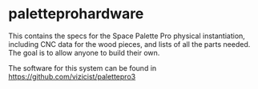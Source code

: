 # paletteprohardware
This contains the specs for the Space Palette Pro physical instantiation,
including CNC data for the wood pieces, and lists of all the parts needed.
The goal is to allow anyone to build their own.

The software for this system can be found in https://github.com/vizicist/palettepro3 
